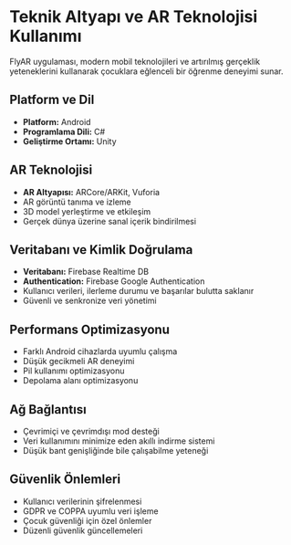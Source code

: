 # Teknik Altyapı ve AR Teknolojisi Kullanımı

FlyAR uygulaması, modern mobil teknolojileri ve artırılmış gerçeklik yeteneklerini kullanarak çocuklara eğlenceli bir öğrenme deneyimi sunar.

## Platform ve Dil

- **Platform:** Android
- **Programlama Dili:** C#
- **Geliştirme Ortamı:** Unity

## AR Teknolojisi

- **AR Altyapısı:** ARCore/ARKit, Vuforia
- AR görüntü tanıma ve izleme
- 3D model yerleştirme ve etkileşim
- Gerçek dünya üzerine sanal içerik bindirilmesi

## Veritabanı ve Kimlik Doğrulama

- **Veritabanı:** Firebase Realtime DB
- **Authentication:** Firebase Google Authentication
- Kullanıcı verileri, ilerleme durumu ve başarılar bulutta saklanır
- Güvenli ve senkronize veri yönetimi

## Performans Optimizasyonu

- Farklı Android cihazlarda uyumlu çalışma
- Düşük gecikmeli AR deneyimi
- Pil kullanımı optimizasyonu
- Depolama alanı optimizasyonu

## Ağ Bağlantısı

- Çevrimiçi ve çevrimdışı mod desteği
- Veri kullanımını minimize eden akıllı indirme sistemi
- Düşük bant genişliğinde bile çalışabilme yeteneği

## Güvenlik Önlemleri

- Kullanıcı verilerinin şifrelenmesi
- GDPR ve COPPA uyumlu veri işleme
- Çocuk güvenliği için özel önlemler
- Düzenli güvenlik güncellemeleri 
